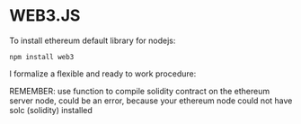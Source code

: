 # WEB3.JS


To install ethereum default library for nodejs:
```
npm install web3
```

I formalize a flexible and ready to work procedure:

REMEMBER: use function to compile solidity contract on the ethereum server node, could be an error, because your ethereum node could not have solc (solidity) installed
